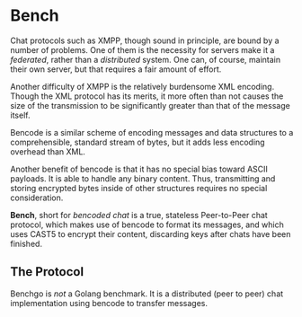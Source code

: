 # Bench
Chat protocols such as XMPP, though sound in principle, are bound by a number of problems. One of them is the necessity for servers make it a *federated*, rather than a *distributed* system. One can, of course, maintain their own server, but that requires a fair amount of effort.

Another difficulty of XMPP is the relatively burdensome XML encoding. Though the XML protocol has its merits, it more often than not causes the size of the transmission to be significantly greater than that of the message itself.

Bencode is a similar scheme of encoding messages and data structures to a comprehensible, standard stream of bytes, but it adds less encoding overhead than XML.

Another benefit of bencode is that it has no special bias toward ASCII payloads. It is able to handle any binary content. Thus, transmitting and storing encrypted bytes inside of other structures requires no special consideration.

**Bench**, short for *bencoded chat* is a true, stateless Peer-to-Peer chat protocol, which makes use of bencode to format its messages, and which uses CAST5 to encrypt their content, discarding keys after chats have been finished.

## The Protocol

Benchgo is *not* a Golang benchmark. It is a distributed (peer to peer) chat implementation using bencode to transfer messages.
